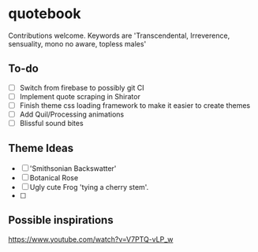 # quotebook


Contributions welcome. Keywords are 'Transcendental, Irreverence, sensuality, mono no aware, topless males'

## To-do

- [ ] Switch from firebase to possibly git CI 
- [ ] Implement quote scraping in Shirator
- [ ] Finish theme css loading framework to make it easier to create themes
- [ ] Add Quil/Processing animations
- [ ] Blissful sound bites

## Theme Ideas
- [ ] 'Smithsonian Backswatter'
- [ ] Botanical Rose
- [ ] Ugly cute Frog 'tying a cherry stem'.
- [ ]

## Possible inspirations

https://www.youtube.com/watch?v=V7PTQ-vLP_w
